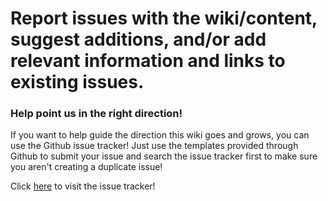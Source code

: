 # Report issues with the wiki/content, suggest additions, and/or add relevant information and links to existing issues.

### Help point us in the right direction!

If you want to help guide the direction this wiki goes and grows, you can use the Github issue tracker! Just use the templates provided through Github to submit your issue and search the issue tracker first to make sure you aren't creating a duplicate issue!

Click [here](https://github.com/FenixConsoles/360wiki/issues) to visit the issue tracker!
